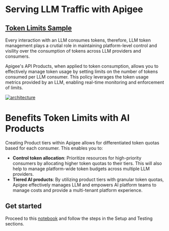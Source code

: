 # **Serving LLM Traffic with Apigee**

## [Token Limits Sample](llm_token_limits.ipynb)

Every interaction with an LLM consumes tokens, therefore, LLM token management plays a crutial role in maintaining platform-level control and visility over the consumption of tokens across LLM providers and consumers.

Apigee's API Products, when applied to token consumption, allows you to effectively manage token usage by setting limits on the number of tokens consumed per LLM consumer. This policy leverages the token usage metrics provided by an LLM, enabling real-time monitoring and enforcement of limits.

[![architecture](./images/ai-product.png)](llm_token_limits.ipynb)

# Benefits Token Limits with AI Products

Creating Product tiers within Apigee allows for differentiated token quotas based for each consumer. This enables you to:

* **Control token allocation**: Prioritize resources for high-priority consumers by allocating higher token quotas to their tiers. This will also help to manage platform-wide token budgets across multiple LLM providers.
* **Tiered AI products**: By utilizing product tiers with granular token quotas, Apigee effectively manages LLM and empowers AI platform teams to manage costs and provide a multi-tenant platform experience.

## Get started

Proceed to this [notebook](llm_token_limits.ipynb) and follow the steps in the Setup and Testing sections.
